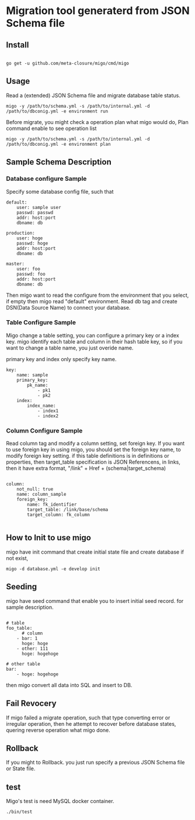 # Migration tool generaterd from JSON Schema file

## Install

```sh:

go get -u github.com/meta-closure/migo/cmd/migo

```

## Usage
Read a (extended) JSON Schema file and migrate database table status.

```sh:
migo -y /path/to/schema.yml -s /path/to/internal.yml -d /path/to/dbconig.yml -e environment run
```

Before migrate, you might check a operation plan what migo would do,
Plan command enable to see operation list

```sh;
migo -y /path/to/schema.yml -s /path/to/internal.yml -d /path/to/dbconig.yml -e environment plan
```

## Sample Schema Description

### Database configure Sample

Specify some database config file, such that 

```yaml:
default:
    user: sample user
    passwd: passwd
    addr: host:port
    dbname: db

production:
    user: hoge
    passwd: hoge
    addr: host:port
    dbname: db

master:
    user: foo
    passwd: foo
    addr: host:port
    dbname: db

```

Then migo want to read the configure from the environment that you select, if empty then migo read
"default" environment.
Read db tag and create DSN(Data Source Name) to connect your database.

### Table Configure Sample

Migo change a table setting, you can configure a primary key or a index key.
migo identify each table and column in their hash table key,
so if you want to change a table name, you just overide name.

primary key and index only specify key name.


```yaml:
key:
    name: sample
    primary_key:
        pk_name:
            - pk1
            - pk2
    index:
        index_name:
            - index1
            - index2
```

### Column Configure Sample

Read column tag and modify a column setting, set foreign key.
If you want to use foreign key in using migo, you should set the foreign key name,
to modify foreign key setting.
if this table definitions is in definitions or properties, then target_table specification is
JSON Referencens, in links, then it have extra format, "/link" + Href + (schema|target_schema) 

```yaml:

column:
    not_null: true
    name: column_sample
    foreign_key:
        name: fk_identifier
        target_table: /link/base/schema
        target_column: fk_column
        
```

## How to Init to use migo 

migo have init command that create initial state file and 
create database if not exist,

```sh:
migo -d database.yml -e develop init
```

## Seeding

migo have seed command that enable you to insert initial seed record.
for sample description.

```yaml:

# table
foo_table:
      # column
    - bar: 1
      hoge: hoge
    - other: 111
      hoge: hogehoge

# other table
bar:
    - hoge: hogehoge

```

then migo convert all data into SQL and insert to DB.

## Fail Revocery

If migo failed a migrate operation, such that type converting error or irregular operation,
then he attempt to recover before database states, quering reverse operation what migo done.    

## Rollback

If you might to Rollback. you just run specify a previous JSON Schema file or State file.

## test

Migo's test is need MySQL docker container. 

```
./bin/test
```

